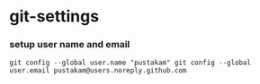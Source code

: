 # git-settings

### setup user name and email

``
git config --global user.name "pustakam"
git config --global user.email pustakam@users.noreply.github.com
``
